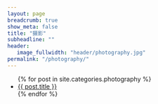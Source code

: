 ```yaml
---
layout: page
breadcrumb: true
show_meta: false
title: "摄影"
subheadline: ""
header:
   image_fullwidth: "header/photography.jpg"
permalink: "/photography/"
---
```

<ul>
    {% for post in site.categories.photography %}
    <li><a href="{{ site.url }}{{ site.baseurl }}{{ post.url }}">{{ post.title }}</a></li>
    {% endfor %}
</ul>